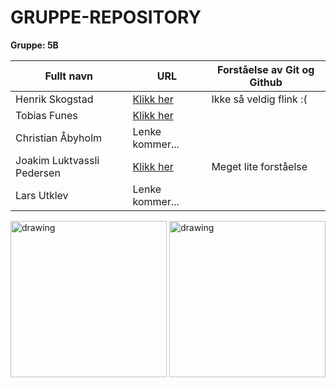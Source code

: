 <!-- Gruppe informasjon --->

# GRUPPE-REPOSITORY
<b>Gruppe: 5B</b>

<!-- Personalia --->

| Fullt navn                | URL                                                           | Forståelse av Git og Github |
| ------------------------- | ------------------------------------------------------------- | --------------------------- |
| Henrik Skogstad           | [Klikk her](https://github.com/Skogstad-beep/IND-REPOSITORY)  | Ikke så veldig flink :(     |
| Tobias Funes              | [Klikk her](https://github.com/ImToeb/IND-REPOSITORY)         |                             |
| Christian Åbyholm         | Lenke kommer...                                               |                             |
| Joakim Luktvassli Pedersen| [Klikk her](https://github.com/joakimlped/IND-REPOSITORY)     | Meget lite forståelse       |
| Lars Utklev               | Lenke kommer...                                               |                             |

<!-- Bilder --->
<img src="https://i.imgur.com/Knyy5g2.jpg" alt="drawing" width="250"/> <img src="https://i.imgur.com/QzvGwnX.jpg" alt="drawing" width="250"/>
